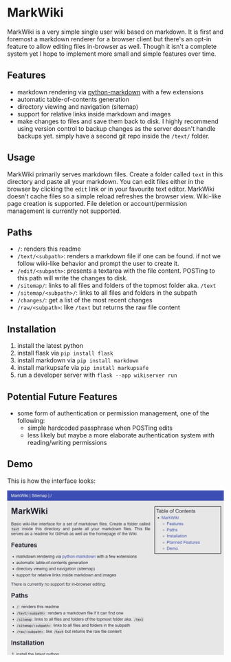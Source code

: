 # MarkWiki
MarkWiki is a very simple single user wiki based on markdown. It is first and foremost a markdown renderer for a browser client but there's an opt-in feature to allow editing files in-browser as well. Though it isn't a complete system yet I hope to implement more small and simple features over time. 

## Features
- markdown rendering via [python-markdown](https://python-markdown.github.io/) with a few extensions
- automatic table-of-contents generation
- directory viewing and navigation (sitemap)
- support for relative links inside markdown and images
- make changes to files and save them back to disk. I highly recommend using version control to backup changes as the server doesn't handle backups yet. simply have a second git repo inside the `/text/` folder.

## Usage
MarkWiki primarily serves markdown files. Create a folder called `text` in this directory and paste all your markdown. You can edit files either in the browser by clicking the `edit` link or in your favourite text editor. MarkWiki doesn't cache files so a simple reload refreshes the browser view. Wiki-like page creation is supported. File deletion or account/permission management is currently not supported.

## Paths
- `/`: renders this readme
- `/text/<subpath>`: renders a markdown file if one can be found. if not we follow wiki-like behavior and prompt the user to create it.
- `/edit/<subpath>`: presents a textarea with the file content. POSTing to this path will write the changes to disk.
- `/sitemap/`: links to all files and folders of the topmost folder aka. `/text`
- `/sitemap/<subpath>/`: links to all files and folders in the subpath
- `/changes/`: get a list of the most recent changes
- `/raw/<subpath>`: like `/text` but returns the raw file content

## Installation
1. install the latest python
2. install flask via `pip install flask`
3. install markdown via `pip install markdown`
4. install markupsafe via `pip install markupsafe`
5. run a developer server with `flask --app wikiserver run`

## Potential Future Features
- some form of authentication or permission management, one of the following:
  - simple hardcoded passphrase when POSTing edits
  - less likely but maybe a more elaborate authentication system with reading/writing permissions

## Demo
This is how the interface looks:

![img](static/demo.png)
